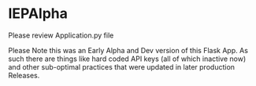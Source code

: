 # IEPAlpha
Please review Application.py file

Please Note this was an Early Alpha and Dev version of this Flask App. As such there are things like hard coded API keys (all of which inactive now) and other sub-optimal practices that were updated in later production Releases. 
